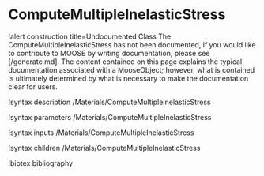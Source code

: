 <!-- MOOSE Documentation Stub: Remove this when content is added. -->

# ComputeMultipleInelasticStress

!alert construction title=Undocumented Class
The ComputeMultipleInelasticStress has not been documented, if you would like to contribute to MOOSE by
writing documentation, please see [/generate.md]. The content contained on this page explains
the typical documentation associated with a MooseObject; however, what is contained is ultimately
determined by what is necessary to make the documentation clear for users.

!syntax description /Materials/ComputeMultipleInelasticStress

!syntax parameters /Materials/ComputeMultipleInelasticStress

!syntax inputs /Materials/ComputeMultipleInelasticStress

!syntax children /Materials/ComputeMultipleInelasticStress

!bibtex bibliography
